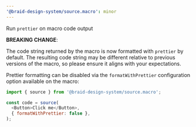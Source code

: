 ```yaml
---
'@braid-design-system/source.macro': minor
---
```


Run `prettier` on macro code output

**BREAKING CHANGE**:

The code string returned by the macro is now formatted with `prettier` by default. The resulting code string may be different relative to previous versions of the macro, so please ensure it aligns with your expectations.

Prettier formatting can be disabled via the `formatWithPrettier` configuration option available on the macro:

```js
import { source } from '@braid-design-system/source.macro';

const code = source(
  <Button>Click me</Button>,
  { formatWithPrettier: false },
);
```
